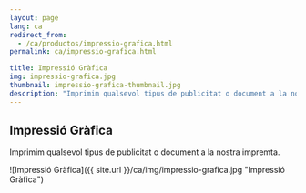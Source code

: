 ```yaml
---
layout: page
lang: ca
redirect_from:
  - /ca/productos/impressio-grafica.html
permalink: ca/impressio-grafica.html

title: Impressió Gràfica
img: impressio-grafica.jpg
thumbnail: impressio-grafica-thumbnail.jpg
description: "Imprimim qualsevol tipus de publicitat o document a la nostra impremta."
---
```

## Impressió Gràfica

Imprimim qualsevol tipus de publicitat o document a la nostra impremta.

![Impressió Gràfica]({{ site.url }}/ca/img/impressio-grafica.jpg "Impressió Gràfica")


